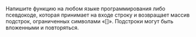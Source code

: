 Напишите функцию на любом языке программирования либо псевдокоде, 
которая принимает на входе строку и возвращает массив подстрок, 
ограниченных символами «[]». Подстроки могут быть вложенными и повторяться.
